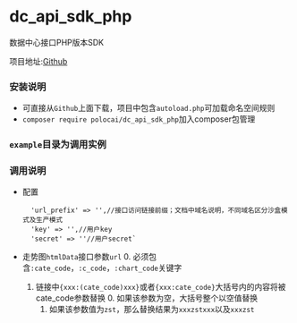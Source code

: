 # dc_api_sdk_php

数据中心接口PHP版本SDK

项目地址:[Github](https://github.com/ghostwing412/POLO_DCAPI_SDK_PHP)

### 安装说明

+ 可直接从`Github`上面下载，项目中包含`autoload.php`可加载命名空间规则
+ `composer require polocai/dc_api_sdk_php`加入composer包管理

### `example`目录为调用实例

### 调用说明
+ 配置
        
        'url_prefix' => '',//接口访问链接前缀；文档中域名说明，不同域名区分沙盒模式及生产模式
        'key' => '',//用户key
        'secret' => ''//用户secret`
        
+ 走势图`htmlData`接口参数`url`
    0.  必须包含`:cate_code`，`:c_code`，`:chart_code`关键字
    1. 链接中`{xxx:(cate_code)xxx}`或者`{xxx:cate_code}`大括号内的内容将被cate_code参数替换
        0. 如果该参数为空，大括号整个以空值替换
        1. 如果该参数值为`zst`，那么替换结果为`xxxzstxxx`以及`xxxzst`






